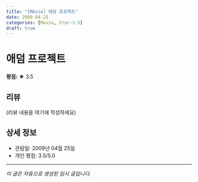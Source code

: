 ```yaml
---
title: "[Movie] 애덤 프로젝트"
date: 2009-04-25
categories: [Movie, Star-3.5]
draft: true
---
```


# 애덤 프로젝트

**평점:** ★ 3.5

## 리뷰

(리뷰 내용을 여기에 작성하세요)

## 상세 정보

- 관람일: 2009년 04월 25일
- 개인 평점: 3.5/5.0

---

*이 글은 자동으로 생성된 임시 글입니다.*
